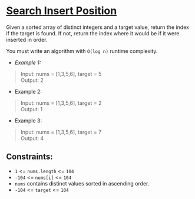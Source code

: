 # [Search Insert Position](https://leetcode.com/problems/search-insert-position/)
Given a sorted array of distinct integers and a target value, return the index if the target is found. If not, return the index where it would be if it were inserted in order.

You must write an algorithm with `O(log n)` runtime complexity.

- _Example 1:_
> Input: nums = [1,3,5,6], target = 5  
Output: 2

- Example 2:
> Input: nums = [1,3,5,6], target = 2  
Output: 1

- Example 3:
> Input: nums = [1,3,5,6], target = 7  
Output: 4

## Constraints:
- `1` <= `nums.length` <= `104`
- `-104` <= `nums[i]` <= `104`
- `nums` contains distinct values sorted in ascending order.
- `-104` <= `target` <= `104`
